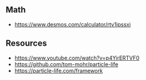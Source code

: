 ## Math

- https://www.desmos.com/calculator/rtv1ipssxi

## Resources

- https://www.youtube.com/watch?v=p4YirERTVF0
- https://github.com/tom-mohr/particle-life
- https://particle-life.com/framework
